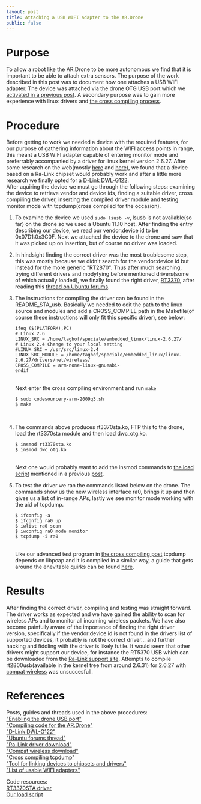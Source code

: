 ```yaml
---
layout: post
title: Attaching a USB WIFI adapter to the AR.Drone
public: false
---
```


Purpose
=======
To allow a robot like the AR.Drone to be more autonomous we find that it is important to be able to attach extra sensors.
The purpose of the work described in this post was to document how one attaches a USB WIFI adapter. The device was attached 
via the drone OTG USB port which we [activated in a previous post][1]. A secondary purpose was to gain more experience with linux drivers and
[the cross compiling process][2].

Procedure
=========
Before getting to work we needed a device with the required features, for our purpose of gathering information about the WIFI access points in range,
this meant a USB WIFI adapter capable of entering monitor mode and preferrably accompanied by a driver for linux kernel version 2.6.27. After some research on the web(mostly [here][8] and [here][9]), we found that a device based on a Ra-Link chipset would probably work and after a little more research we finally opted for a [D-Link DWL-G122][3].   
After aquiring the device we must go through the following steps: examining the device to retrieve vendor and device ids, finding a suitable driver, cross compiling the driver, inserting the compiled driver module and testing monitor mode with tcpdump(cross compiled for the occasion).

1.	To examine the device we used `sudo lsusb -v`, lsusb is not available(so far)
 	on the drone so we used a Ubuntu 11.10 host. After finding the entry describing our device, we read our vendor:device id to be 0x07D1:0x3C0F. Next we attached the device to 		the drone and saw that it was picked up on insertion, but of course no driver was loaded.

2.	In hindsight finding the correct driver was the most troublesome step, this was mostly because we didn't search for the vendor:device id but instead for the more generic 		"RT2870". Thus after much searching, trying different drivers and modyfying before mentioned drivers(some of which actually loaded), we finally found the right driver, 	[RT3370][01], after reading this [thread on Ubuntu forums][4]. 

3.	The instructions for compiling the driver can be found in the README\_STA\_usb. Basically we needed to edit the path to the linux source and modules and add a CROSS_COMPILE 		path in the Makefile(of course these instructions will only fit this specific driver), see below:

		ifeq ($(PLATFORM),PC)
		# Linux 2.6
		LINUX_SRC = /home/taghof/speciale/embedded_linux/linux-2.6.27/
		# Linux 2.4 Change to your local setting
		#LINUX_SRC = /usr/src/linux-2.4
		LINUX_SRC_MODULE = /home/taghof/speciale/embedded_linux/linux-2.6.27/drivers/net/wireless/
		CROSS_COMPILE = arm-none-linux-gnueabi-
		endif
 	
	<br />Next enter the cross compiling environment and run `make`
		
		$ sudo codesourcery-arm-2009q3.sh
		$ make
	<br />
4.	The commands above produces rt3370sta.ko, FTP this to the drone, load the rt3370sta module and then load dwc_otg.ko.

		$ insmod rt3370sta.ko
		$ insmod dwc_otg.ko
	<br />Next one would probably want to add the insmod commands to [the load script][02] mentioned in a previous [post][1].		

5.	To test the driver we ran the commands listed below on the drone. The commands show us the new wireless interface ra0, brings it up and then gives us a list of in-range 		APs, lastly we see monitor mode working with the aid of tcpdump.
		
		$ ifconfig -a
		$ ifconfig ra0 up
		$ iwlist ra0 scan
		$ iwconfig ra0 mode monitor
		$ tcpdump -i ra0
	<br />Like our advanced test program in [the cross compiling post][2] tcpdump depends on libpcap and it is compiled in a similar way, a guide that gets around the 		enevitable quirks can be found [here][7].

Results
=======
After finding the correct driver, compiling and testing was straight forward. The driver works as expected and we have gained the ability to scan for wireless APs and to monitor all incoming wireless packets. We have also become painfully aware of the importance of finding the right driver version, specifically if the vendor:device id is not found in the drivers list of supported devices, it probably is not the correct driver... and further hacking and fiddling with the driver is likely futile. It would seem that other drivers might support our device, for instance the RT5370 USB which can be downloaded from the [Ra-Link support site][5]. Attempts to compile rt2800usb(available in the kernel tree from around 2.6.31) for 2.6.27 with [compat wireless][6] was unsuccesfull.


References
==========

Posts, guides and threads used in the above procedures:   
["Enabling the drone USB port"][1]   
["Compiling code for the AR.Drone"][2]   
["D-Link DWL-G122"][3]   
["Ubuntu forums thread"][4]   
["Ra-Link driver download"][5]   
["Compat wireless download"][6]   
["Cross compiling tcpdump"][7]   
["Tool for linking devices to chipsets and drivers"][8]   
["List of usable WIFI adapters"][9]   

Code resources:   
[RT3370STA driver][01]   
[Our load script][02]   

<!-- references -->
[1]: http://taghof.github.com/Navigation-for-Robots-with-WIFI-and-CV/blog/2012/01/12/Enabling-The-Drone-USB-Port/ "Enabling the drone USB port"
[2]: http://taghof.github.com/Navigation-for-Robots-with-WIFI-and-CV/blog/2012/01/13/Compiling-Code-For-The-ARDrone/ "Compiling code for the AR.Drone"
[3]: http://www.dlink.dk/cs/Satellite?c=Product_C&childpagename=DLinkEurope-DK%2FDLProductCarouselMultiple&cid=1197319529299&p=1197357728135&packedargs=ParentPageID%3D1197337625277%26ProductParentID%3D1197318706946%26TopLevelPageProduct%3DBusiness%26category%3DQuickProductFinder%26locale%3D1195806935729%26term%3DDWL-G122&pagename=DLinkEurope-DK%2FDLWrapper "D-Link DWL-G122"
[4]: http://ubuntuforums.org/showthread.php?t=1675764 "Ubuntu forums thread"
[5]: http://www.ralinktech.com/en/04_support/support.php?sn=501 "Ra-Link driver download"
[6]: http://linuxwireless.org/en/users/Download/stable#Stable_compat-wireless_releases "Compat wireless download"
[7]: http://owen-hsu.blogspot.com/2011/03/embedded-porting-tcpdump-to-arm-emedded.html "Cross compiling tcpdump"
[8]: http://linux-wless.passys.nl/ "Tool for linking devices to chipsets and drivers"
[9]: http://airodump.net/wifi-hardware-monitor-applications/ "List of usable WIFI adapters"

<!-- downloads -->
[01]: /Navigation-for-Robots-with-WIFI-and-CV/downloads/2010_0831_RT3070_Linux_STA_v2.4.0.1_DPO.bz2 "RT3370STA driver"
[02]: /Navigation-for-Robots-with-WIFI-and-CV/downloads/load.sh "Our load script"

